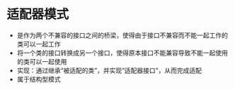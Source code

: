 # 适配器模式
- 是作为两个不兼容的接口之间的桥梁，使得由于接口不兼容而不能一起工作的类可以一起工作
- 将一个类的接口转换成另一个接口，使得原本接口不能兼容导致不能一起使用的类可以一起使用
- 实现：通过继承“被适配的类”，并实现“适配器接口”，从而完成适配
- 属于结构型模式